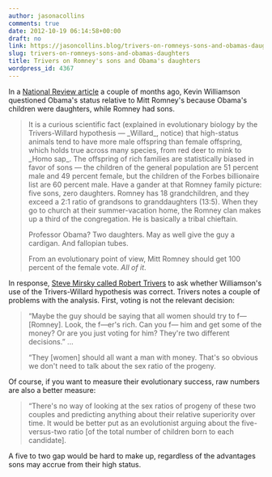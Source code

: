 ```yaml
---
author: jasonacollins
comments: true
date: 2012-10-19 06:14:58+00:00
draft: no
link: https://jasoncollins.blog/trivers-on-romneys-sons-and-obamas-daughters/
slug: trivers-on-romneys-sons-and-obamas-daughters
title: Trivers on Romney's sons and Obama's daughters
wordpress_id: 4367
---
```


In a [National Review article](https://www.nationalreview.com/nrd/articles/313504/boss) a couple of months ago, Kevin Williamson questioned Obama's status relative to Mitt Romney's because Obama's children were daughters, while Romney had sons.



<blockquote>It is a curious scientific fact (explained in evolutionary biology by the Trivers-Willard hypothesis — _Willard_, notice) that high-status animals tend to have more male offspring than female offspring, which holds true across many species, from red deer to mink to _Homo sap_. The offspring of rich families are statistically biased in favor of sons — the children of the general population are 51 percent male and 49 percent female, but the children of the Forbes billionaire list are 60 percent male. Have a gander at that Romney family picture: five sons, zero daughters. Romney has 18 grandchildren, and they exceed a 2:1 ratio of grandsons to granddaughters (13:5). When they go to church at their summer-vacation home, the Romney clan makes up a third of the congregation. He is basically a tribal chieftain.

Professor Obama? Two daughters. May as well give the guy a cardigan. And fallopian tubes.

From an evolutionary point of view, Mitt Romney should get 100 percent of the female vote. _All of it_.</blockquote>



In response, [Steve Mirsky called Robert Trivers](http://www.scientificamerican.com/article.cfm?id=misadventures-in-evolutionary-political-theory) to ask whether Williamson's use of the Trivers-Willard hypothesis was correct. Trivers notes a couple of problems with the analysis. First, voting is not the relevant decision:


<blockquote>“Maybe the guy should be saying that all women should try to f— [Romney]. Look, the f—er's rich. Can you f— him and get some of the money? Or are you just voting for him? They're two different decisions.” ...

“They [women] should all want a man with money. That's so obvious we don't need to talk about the sex ratio of the progeny.</blockquote>



Of course, if you want to measure their evolutionary success, raw numbers are also a better measure:



<blockquote>“There's no way of looking at the sex ratios of progeny of these two couples and predicting anything about their relative superiority over time. It would be better put as an evolutionist arguing about the five-versus-two ratio [of the total number of children born to each candidate].</blockquote>



A five to two gap would be hard to make up, regardless of the advantages sons may accrue from their high status.
